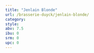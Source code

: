 ```yaml
---
title: "Jenlain Blonde"
url: /brasserie-duyck/jenlain-blonde/
category: 
style: 
abv: 7.5
ibu: 0
srm: 0
upc: 0
---
```


